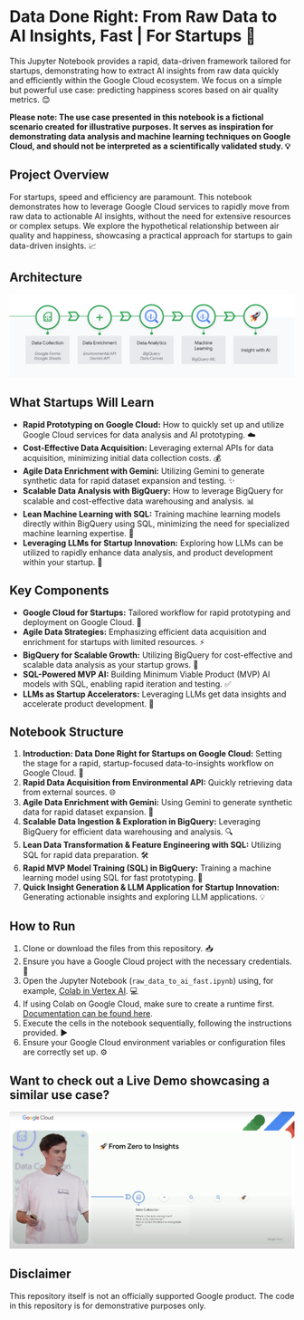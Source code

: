 # Data Done Right: From Raw Data to AI Insights, Fast | For Startups 🚀

This Jupyter Notebook provides a rapid, data-driven framework tailored for startups, demonstrating how to extract AI insights from raw data quickly and efficiently within the Google Cloud ecosystem. We focus on a simple but powerful use case: predicting happiness scores based on air quality metrics. 😊

**Please note: The use case presented in this notebook is a fictional scenario created for illustrative purposes. It serves as inspiration for demonstrating data analysis and machine learning techniques on Google Cloud, and should not be interpreted as a scientifically validated study. 💡**

## Project Overview

For startups, speed and efficiency are paramount. This notebook demonstrates how to leverage Google Cloud services to rapidly move from raw data to actionable AI insights, without the need for extensive resources or complex setups. We explore the hypothetical relationship between air quality and happiness, showcasing a practical approach for startups to gain data-driven insights. 📈

## Architecture

![Notebook Architecture](notebook-architecture.png)

## What Startups Will Learn

* **Rapid Prototyping on Google Cloud:** How to quickly set up and utilize Google Cloud services for data analysis and AI prototyping. ☁️
* **Cost-Effective Data Acquisition:** Leveraging external APIs for data acquisition, minimizing initial data collection costs. 💰
* **Agile Data Enrichment with Gemini:** Utilizing Gemini to generate synthetic data for rapid dataset expansion and testing. ✨
* **Scalable Data Analysis with BigQuery:** How to leverage BigQuery for scalable and cost-effective data warehousing and analysis. 📊
* **Lean Machine Learning with SQL:** Training machine learning models directly within BigQuery using SQL, minimizing the need for specialized machine learning expertise. 🤖
* **Leveraging LLMs for Startup Innovation:** Exploring how LLMs can be utilized to rapidly enhance data analysis, and product development within your startup. 🧠

## Key Components

* **Google Cloud for Startups:** Tailored workflow for rapid prototyping and deployment on Google Cloud. 🌈
* **Agile Data Strategies:** Emphasizing efficient data acquisition and enrichment for startups with limited resources. ⚡
* **BigQuery for Scalable Growth:** Utilizing BigQuery for cost-effective and scalable data analysis as your startup grows. 🚀
* **SQL-Powered MVP AI:** Building Minimum Viable Product (MVP) AI models with SQL, enabling rapid iteration and testing. ✅
* **LLMs as Startup Accelerators:** Leveraging LLMs get data insights and accelerate product development. 🌟

## Notebook Structure

1.  **Introduction: Data Done Right for Startups on Google Cloud:** Setting the stage for a rapid, startup-focused data-to-insights workflow on Google Cloud. 🏁
2.  **Rapid Data Acquisition from Environmental API:** Quickly retrieving data from external sources. 🌐
3.  **Agile Data Enrichment with Gemini:** Using Gemini to generate synthetic data for rapid dataset expansion. 📝
4.  **Scalable Data Ingestion & Exploration in BigQuery:** Leveraging BigQuery for efficient data warehousing and analysis. 🔍
5.  **Lean Data Transformation & Feature Engineering with SQL:** Utilizing SQL for rapid data preparation. 🛠️
6.  **Rapid MVP Model Training (SQL) in BigQuery:** Training a machine learning model using SQL for fast prototyping. 🎯
7.  **Quick Insight Generation & LLM Application for Startup Innovation:** Generating actionable insights and exploring LLM applications. 💡


## How to Run

1.  Clone or download the files from this repository. 📥
2.  Ensure you have a Google Cloud project with the necessary credentials. 🔑
3.  Open the Jupyter Notebook (`raw_data_to_ai_fast.ipynb`) using, for example, [Colab in Vertex AI](https://console.cloud.google.com/vertex-ai/colab/overview). 💻
4.  If using Colab on Google Cloud, make sure to create a runtime first. [Documentation can be found here](https://cloud.google.com/vertex-ai/docs/colab/create-runtime).
5.  Execute the cells in the notebook sequentially, following the instructions provided. ▶️
6.  Ensure your Google Cloud environment variables or configuration files are correctly set up. ⚙️

## Want to check out a Live Demo showcasing a similar use case?

[![Live Demo Screenshot](live-demo-screenshot.png)](https://www.youtube.com/watch?v=S7skzL8rPKk&t=316s)

## Disclaimer
This repository itself is not an officially supported Google product. The code in this repository is for demonstrative purposes only.
